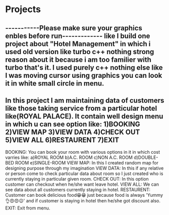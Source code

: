 # Projects 
-----------Please make sure your graphics enbles before run-------------
like I build one project about "Hotel Management" in which i used old version like turbo c++ nothing strong reason about it because i am too familier with turbo that's it. 
I used purely c++ nothing else like I was moving cursor using graphics you can look it in white small circle in menu.
--------------------------------------------------------------------------------------------------------------------------------------------------------------------------
In this project I am maintaining data of customers like those taking service from a particular hotel like(ROYAL PALACE). It contain well design menu in which u can see
option like:
  1)BOOKING
  2)VIEW MAP
  3)VIEW DATA
  4)CHECK OUT
  5)VIEW ALL
  6)RESTAURENT
  7)EXIT
--------------------------------------------------------------------------------------------------------------------------------------------------------------------------

BOOKING: You can book your room with various options in it in which cost varries like: 
        a)ROYAL ROOM
        b)A.C. ROOM
        c)NON A.C. ROOM
        d)DOUBLE-BED ROOM
        e)SINGLE-ROOM
VIEW MAP: In this I created random map for designing purpose through my imagination 
VIEW DATA: In this if any relative or person come to check particular data about room so I just created who is currently staying in particular given room.
CHECK OUT: In this option customer can checkout when he/she want leave hotel.
VIEW ALL: We can see data about all customers currently staying in hotel.
RESTAURENT: Customer can book delicious food😁😁 just because food is always 'Yummy👌😍😍😉' and if customer is staying in hotel then he/she got discount also.
EXIT: Exit from menu.

        
